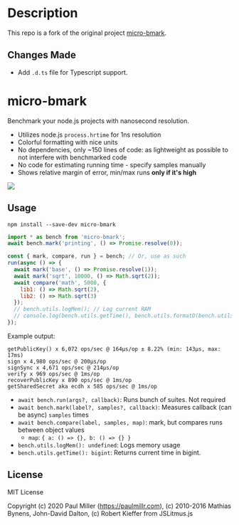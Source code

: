 # Description 

This repo is a fork of the original project [micro-bmark](https://github.com/paulmillr/micro-bmark).

## Changes Made

- Add `.d.ts` file for Typescript support.

# micro-bmark

Benchmark your node.js projects with nanosecond resolution.

- Utilizes node.js `process.hrtime` for 1ns resolution
- Colorful formatting with nice units
- No dependencies, only ~150 lines of code: as lightweight as possible to not interfere with benchmarked code
- No code for estimating running time - specify samples manually
- Shows relative margin of error, min/max runs **only if it's high**

![](https://user-images.githubusercontent.com/574696/184465244-b5784438-6af8-4a3d-abaa-03a0057768e6.png)

## Usage

    npm install --save-dev micro-bmark

```js
import * as bench from 'micro-bmark';
await bench.mark('printing', () => Promise.resolve(0));

const { mark, compare, run } = bench; // Or, use as such
run(async () => {
  await mark('base', () => Promise.resolve(1));
  await mark('sqrt', 10000, () => Math.sqrt(2));
  await compare('math', 5000, {
    lib1: () => Math.sqrt(2),
    lib2: () => Math.sqrt(3)
  });
  // bench.utils.logMem(); // Log current RAM
  // console.log(bench.utils.getTime(), bench.utils.formatD(bench.utils.getTime())); // Get current time in nanoseconds
});
```

Example output:

```
getPublicKey() x 6,072 ops/sec @ 164μs/op ± 8.22% (min: 143μs, max: 17ms)
sign x 4,980 ops/sec @ 200μs/op
signSync x 4,671 ops/sec @ 214μs/op
verify x 969 ops/sec @ 1ms/op
recoverPublicKey x 890 ops/sec @ 1ms/op
getSharedSecret aka ecdh x 585 ops/sec @ 1ms/op
```

- `await bench.run(args?, callback)`: Runs bunch of suites. Not required
- `await bench.mark(label?, samples?, callback)`: Measures callback (can be async) `samples` times
- `await bench.compare(label, samples, map)`: mark, but compares runs between object values
    - `map`: `{ a: () => {}, b: () => {} }`
- `bench.utils.logMem(): undefined`: Logs memory usage
- `bench.utils.getTime(): bigint`: Returns current time in bigint.

## License

MIT License

Copyright (c) 2020 Paul Miller (https://paulmillr.com), (c) 2010-2016 Mathias Bynens, John-David Dalton, (c) Robert Kieffer from JSLitmus.js

